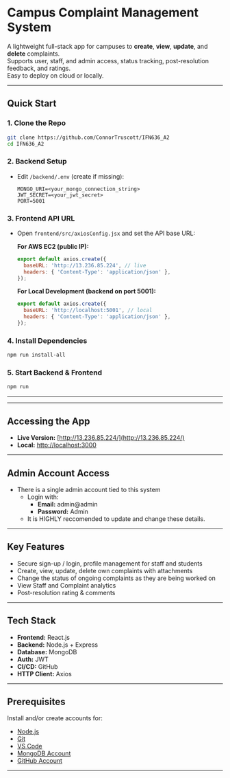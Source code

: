 # Campus Complaint Management System

A lightweight full-stack app for campuses to **create**, **view**, **update**, and **delete** complaints.  
Supports user, staff, and admin access, status tracking, post-resolution feedback, and ratings.  
Easy to deploy on cloud or locally.

---

##  Quick Start

### 1. Clone the Repo

```bash
git clone https://github.com/ConnorTruscott/IFN636_A2
cd IFN636_A2
```

### 2. Backend Setup

- Edit `/backend/.env` (create if missing):

  ```
  MONGO_URI=<your_mongo_connection_string>
  JWT_SECRET=<your_jwt_secret>
  PORT=5001
  ```

### 3. Frontend API URL

- Open `frontend/src/axiosConfig.jsx` and set the API base URL:

  **For AWS EC2 (public IP):**
  ```js
  export default axios.create({
    baseURL: 'http://13.236.85.224', // live
    headers: { 'Content-Type': 'application/json' },
  });
  ```

  **For Local Development (backend on port 5001):**
  ```js
  export default axios.create({
    baseURL: 'http://localhost:5001', // local
    headers: { 'Content-Type': 'application/json' },
  });
  ```

### 4. Install Dependencies

```bash
npm run install-all
```

### 5. Start Backend & Frontend

```bash
npm run
```

---
---

##  Accessing the App

- **Live Version:** [http://13.236.85.224/](http://13.236.85.224/)
- **Local:** [http://localhost:3000](http://localhost:3000)

---

##  Admin Account Access

- There is a single admin account tied to this system
  - Login with:
    - **Email:** admin@admin
    - **Password:** Admin
  - It is HIGHLY reccomended to update and change these details.

---

##  Key Features

- Secure sign-up / login, profile management for staff and students
- Create, view, update, delete own complaints with attachments
- Change the status of ongoing complaints as they are being worked on
- View Staff and Complaint analytics
- Post-resolution rating & comments

---

##  Tech Stack

- **Frontend:** React.js
- **Backend:** Node.js + Express
- **Database:** MongoDB
- **Auth:** JWT
- **CI/CD:** GitHub
- **HTTP Client:** Axios

---

##  Prerequisites

Install and/or create accounts for:

- [Node.js](https://nodejs.org/en)
- [Git](https://git-scm.com/)
- [VS Code](https://code.visualstudio.com/)
- [MongoDB Account](https://account.mongodb.com/account/login)
- [GitHub Account](https://github.com/signup?source=login)

---
